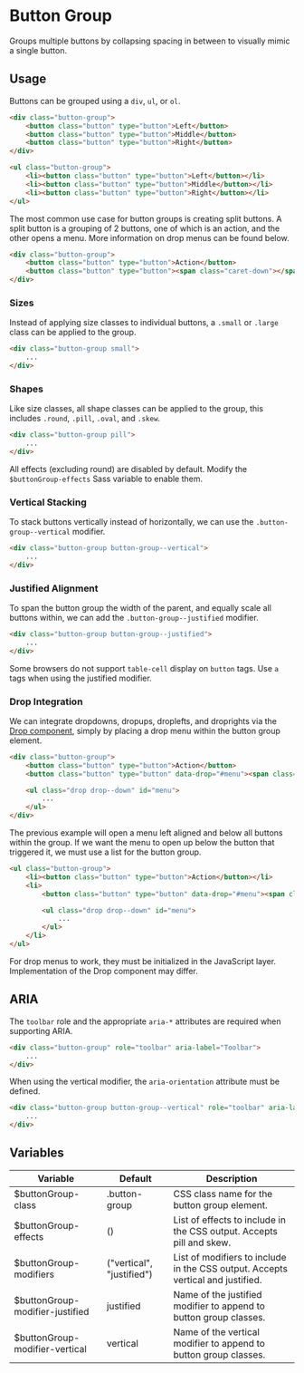 # Button Group #

Groups multiple buttons by collapsing spacing in between to visually mimic a single button.

## Usage ##

Buttons can be grouped using a `div`, `ul`, or `ol`.

```html
<div class="button-group">
    <button class="button" type="button">Left</button>
    <button class="button" type="button">Middle</button>
    <button class="button" type="button">Right</button>
</div>

<ul class="button-group">
    <li><button class="button" type="button">Left</button></li>
    <li><button class="button" type="button">Middle</button></li>
    <li><button class="button" type="button">Right</button></li>
</ul>
```

The most common use case for button groups is creating split buttons.
A split button is a grouping of 2 buttons, one of which is an action, and the other opens a menu.
More information on drop menus can be found below.

```html
<div class="button-group">
    <button class="button" type="button">Action</button>
    <button class="button" type="button"><span class="caret-down"></span></button>
</div>
```

### Sizes ###

Instead of applying size classes to individual buttons, a `.small` or `.large` class can be applied to the group.

```html
<div class="button-group small">
    ...
</div>
```

### Shapes ###

Like size classes, all shape classes can be applied to the group, this includes `.round`, `.pill`, `.oval`, and `.skew`.

```html
<div class="button-group pill">
    ...
</div>
```

<div class="notice is-warning">
    All effects (excluding round) are disabled by default.
    Modify the <code>$buttonGroup-effects</code> Sass variable to enable them.
</div>

### Vertical Stacking ###

To stack buttons vertically instead of horizontally, we can use the `.button-group--vertical` modifier.

```html
<div class="button-group button-group--vertical">
    ...
</div>
```

### Justified Alignment ###

To span the button group the width of the parent, and equally scale all buttons within,
we can add the `.button-group--justified` modifier.

```html
<div class="button-group button-group--justified">
    ...
</div>
```

<div class="notice is-warning">
    Some browsers do not support <code>table-cell</code> display on <code>button</code> tags.
    Use <code>a</code> tags when using the justified modifier.
</div>

### Drop Integration ###

We can integrate dropdowns, dropups, droplefts, and droprights via the [Drop component](drop.md),
simply by placing a drop menu within the button group element.

```html
<div class="button-group">
    <button class="button" type="button">Action</button>
    <button class="button" type="button" data-drop="#menu"><span class="caret-down"></span></button>

    <ul class="drop drop--down" id="menu">
        ...
    </ul>
</div>
```

The previous example will open a menu left aligned and below all buttons within the group.
If we want the menu to open up below the button that triggered it, we must use a list for the button group.

```html
<ul class="button-group">
    <li><button class="button" type="button">Action</button></li>
    <li>
        <button class="button" type="button" data-drop="#menu"><span class="caret-down"></span></button>

        <ul class="drop drop--down" id="menu">
            ...
        </ul>
    </li>
</ul>
```

<div class="notice is-info">
    For drop menus to work, they must be initialized in the JavaScript layer.
    Implementation of the Drop component may differ.
</div>

## ARIA ##

The `toolbar` role and the appropriate `aria-*` attributes are required when supporting ARIA.

```html
<div class="button-group" role="toolbar" aria-label="Toolbar">
    ...
</div>
```

When using the vertical modifier, the `aria-orientation` attribute must be defined.

```html
<div class="button-group button-group--vertical" role="toolbar" aria-label="Toolbar" aria-orientation="vertical">
    ...
</div>
```

## Variables ##

<table class="table is-striped data-table">
    <thead>
        <tr>
            <th>Variable</th>
            <th>Default</th>
            <th>Description</th>
        </tr>
    </thead>
    <tbody>
        <tr>
            <td>$buttonGroup-class</td>
            <td>.button-group</td>
            <td>CSS class name for the button group element.</td>
        </tr>
        <tr>
            <td>$buttonGroup-effects</td>
            <td>()</td>
            <td>List of effects to include in the CSS output. Accepts pill and skew.</td>
        </tr>
        <tr>
            <td>$buttonGroup-modifiers</td>
            <td>("vertical", "justified")</td>
            <td>List of modifiers to include in the CSS output. Accepts vertical and justified.</td>
        </tr>
        <tr>
            <td>$buttonGroup-modifier-justified</td>
            <td>justified</td>
            <td>Name of the justified modifier to append to button group classes.</td>
        </tr>
        <tr>
            <td>$buttonGroup-modifier-vertical</td>
            <td>vertical</td>
            <td>Name of the vertical modifier to append to button group classes.</td>
        </tr>
    </tbody>
</table>
